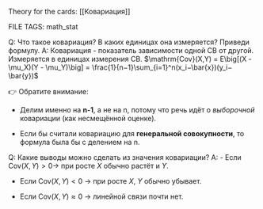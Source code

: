 
Theory for the cards: [[Ковариация]]

FILE TAGS: math_stat

Q: Что такое ковариация? В каких единицах она измеряется? Приведи формулу.
A: Ковариация - показатель зависимости одной СВ от другой. Измеряется в единицах измерения СВ.
$\mathrm{Cov}(X,Y) = E\big[(X - \mu_X)(Y - \mu_Y)\big] = \frac{1}{n−1}​\sum_{i=1}^n ​(x_i​−\bar{x})(y_i​−\bar{y})$
	
👉 Обратите внимание:
	
- Делим именно на **n-1**, а не на n, потому что речь идёт о _выборочной_ ковариации (как несмещённой оценке).
    
- Если бы считали ковариацию для **генеральной совокупности**, то формула была бы с делением на n.
<!--ID: 1759420051959-->


Q: Какие выводы можно сделать из значения ковариации?
A:  - Если $\mathrm{Cov}(X,Y) > 0$→ при росте $X$ обычно растёт и $Y$.
    
- Если $\mathrm{Cov}(X,Y) < 0$ → при росте $X$, $Y$ обычно убывает.
    
- Если $\mathrm{Cov}(X,Y) \approx 0$ → линейной связи почти нет.
<!--ID: 1759420051969-->
